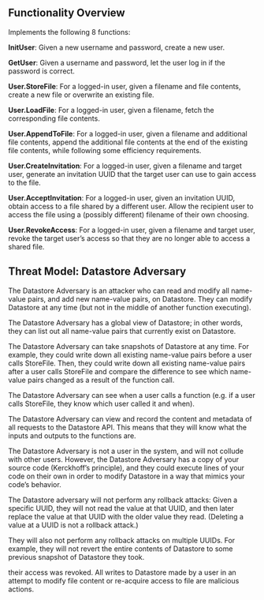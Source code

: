 ## Functionality Overview

Implements the following 8 functions:

**InitUser**: Given a new username and password, create a new user.

**GetUser**: Given a username and password, let the user log in if the password is correct.

**User.StoreFile**: For a logged-in user, given a filename and file contents, create a new file or overwrite an existing file.

**User.LoadFile**: For a logged-in user, given a filename, fetch the corresponding file contents.

**User.AppendToFile**: For a logged-in user, given a filename and additional file contents, append the additional file contents at the end of the existing file contents, while following some efficiency requirements.

**User.CreateInvitation**: For a logged-in user, given a filename and target user, generate an invitation UUID that the target user can use to gain access to the file.

**User.AcceptInvitation**: For a logged-in user, given an invitation UUID, obtain access to a file shared by a different user. Allow the recipient user to access the file using a (possibly different) filename of their own choosing.

**User.RevokeAccess**: For a logged-in user, given a filename and target user, revoke the target user’s access so that they are no longer able to access a shared file.

## Threat Model: Datastore Adversary

The Datastore Adversary is an attacker who can read and modify all name-value pairs, and add new name-value pairs, on Datastore. They can modify Datastore at any time (but not in the middle of another function executing).

The Datastore Adversary has a global view of Datastore; in other words, they can list out all name-value pairs that currently exist on Datastore.

The Datastore Adversary can take snapshots of Datastore at any time. For example, they could write down all existing name-value pairs before a user calls StoreFile. Then, they could write down all existing name-value pairs after a user calls StoreFile and compare the difference to see which name-value pairs changed as a result of the function call.

The Datastore Adversary can see when a user calls a function (e.g. if a user calls StoreFile, they know which user called it and when).

The Datastore Adversary can view and record the content and metadata of all requests to the Datastore API. This means that they will know what the inputs and outputs to the functions are.

The Datastore Adversary is not a user in the system, and will not collude with other users. However, the Datastore Adversary has a copy of your source code (Kerckhoff’s principle), and they could execute lines of your code on their own in order to modify Datastore in a way that mimics your code’s behavior.

The Datastore adversary will not perform any rollback attacks: Given a specific UUID, they will not read the value at that UUID, and then later replace the value at that UUID with the older value they read. (Deleting a value at a UUID is not a rollback attack.)

They will also not perform any rollback attacks on multiple UUIDs. For example, they will not revert the entire contents of Datastore to some previous snapshot of Datastore they took.

their access was revoked. All writes to Datastore made by a user in an attempt to modify file content or re-acquire access to file are malicious actions.
